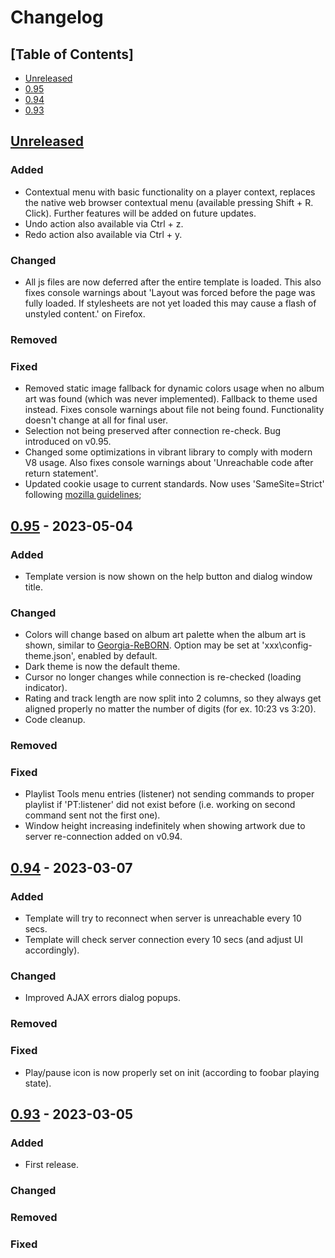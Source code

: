 # Changelog

## [Table of Contents]
- [Unreleased](#unreleased)
- [0.95](#095---2023-05-04)
- [0.94](#094---2023-03-07)
- [0.93](#093---2023-03-05)

## [Unreleased][]
### Added
- Contextual menu with basic functionality on a player context, replaces the native web browser contextual menu (available pressing Shift + R. Click). Further features will be added on future updates.
- Undo action also available via Ctrl + z.
- Redo action also available via Ctrl + y.
### Changed
- All js files are now deferred after the entire template is loaded. This also fixes console warnings about 'Layout was forced before the page was fully loaded. If stylesheets are not yet loaded this may cause a flash of unstyled content.' on Firefox.
### Removed
### Fixed
- Removed static image fallback for dynamic colors usage when no album art was found (which was never implemented). Fallback to theme used instead. Fixes console warnings about file not being found. Functionality doesn't change at all for final user.
- Selection not being preserved after connection re-check. Bug introduced on v0.95.
- Changed some optimizations in vibrant library to comply with modern V8 usage. Also fixes console warnings about 'Unreachable code after return statement'.
- Updated cookie usage to current standards. Now uses 'SameSite=Strict' following [mozilla guidelines](https://developer.mozilla.org/en-US/docs/Web/HTTP/Headers/Set-Cookie);

## [0.95] - 2023-05-04
### Added
- Template version is now shown on the help button and dialog window title.
### Changed
- Colors will change based on album art palette when the album art is shown, similar to [Georgia-ReBORN](https://github.com/TT-ReBORN/Georgia-ReBORN). Option may be set at 'xxx\config-theme.json', enabled by default.
- Dark theme is now the default theme.
- Cursor no longer changes while connection is re-checked (loading indicator).
- Rating and track length are now split into 2 columns, so they always get aligned properly no matter the number of digits (for ex. 10:23 vs 3:20).
- Code cleanup.
### Removed
### Fixed
- Playlist Tools menu entries (listener) not sending commands to proper playlist if 'PT:listener' did not exist before (i.e. working on second command sent not the first one).
- Window height increasing indefinitely when showing artwork due to server re-connection added on v0.94.

## [0.94] - 2023-03-07
### Added
- Template will try to reconnect when server is unreachable every 10 secs.
- Template will check server connection every 10 secs (and adjust UI accordingly).
### Changed
- Improved AJAX errors dialog popups.
### Removed
### Fixed
- Play/pause icon is now properly set on init (according to foobar playing state).

## [0.93] - 2023-03-05
### Added
- First release.
### Changed
### Removed
### Fixed

[Unreleased]: https://github.com/regorxxx/ajquery-xxx/compare/v0.95...HEAD
[0.95]: https://github.com/regorxxx/ajquery-xxx/compare/v0.94...v0.95
[0.94]: https://github.com/regorxxx/ajquery-xxx/compare/v0.93...v0.94
[0.93]: https://github.com/regorxxx/ajquery-xxx/compare/2fd0f3d...v0.93